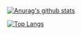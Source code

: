 [![Anurag's github stats](https://github-readme-stats.vercel.app/api?username=nobu0605)](https://github.com/nobu0605/github-readme-stats)  
  
[![Top Langs](https://github-readme-stats.vercel.app/api/top-langs/?username=nobu0605&layout=compact)](https://github.com/nobu0605/github-readme-stats)

